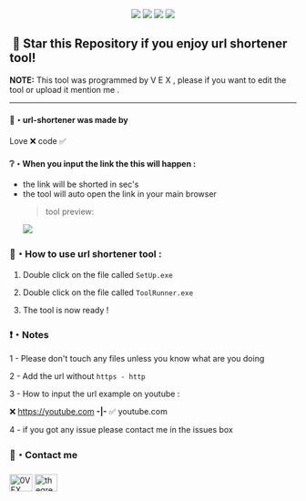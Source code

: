 <p align="center">
  <img src="https://img.shields.io/github/languages/top/0VEX/py-to-exe?style=flat-square">
  <img src="https://img.shields.io/github/last-commit/0VEX/py-to-exe?style=flat-square">
  <img src="https://img.shields.io/github/stars/0VEX/py-to-exe?color=%23daff00&label=Stars&style=flat-square">
  <img src="https://img.shields.io/github/forks/0VEX/py-to-exe?color=%23daff00&label=Forks&style=flat-square">
</p>

## ‎ ‎ ‎ ‎ ‎ ‎ ‎ ‎ ‎ ‎ ‎ ‎ ‎ ‎ 🌟 Star this Repository if you enjoy url shortener tool!

**NOTE:** This tool was programmed by V E X , please if you want to edit the tool or upload it mention me .

---

#### 🖤・url-shortener was made by

Love ❌ code ✅

#### ❔・When you input the link the this will happen :

- the link will be shorted in sec's
- the tool will auto open the link in your main browser
  > tool preview:
  <p align="left"><img src="https://g.top4top.io/p_230125qql1.png">
  
### 📁・How to use url shortener tool :
  
1. Double click on the file called `SetUp.exe`
  
2. Double click on the file called `ToolRunner.exe`
  
3. The tool is now ready !
  
### ❗・Notes

1 - Please don't touch any files unless you know what are you doing
  
2 - Add the url without `https - http`

3 - How to input the url example on youtube :
 
❌ https://youtube.com **-|-** ✅ youtube.com

4 - if you got any issue please contact me in the issues box
  
### 💠・Contact me
<h3 align="left"></h3>
<p align="left">
<a href="https://instagram.com/thegreatvex" target="blank"><img align="center" src="https://raw.githubusercontent.com/rahuldkjain/github-profile-readme-generator/master/src/images/icons/Social/instagram.svg" alt="0VEX" height="30" width="40" /></a>
<a href="https://t.me/thegreatvx" target="blank"><img align="center" src="https://upload.wikimedia.org/wikipedia/commons/8/82/Telegram_logo.svg" alt="thegreatvx" height="30" width="40" /></a>
